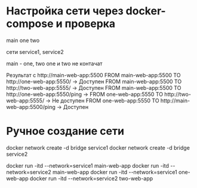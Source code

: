 # Настройка сети через docker-compose и проверка
main
one
two

сети service1, service2

main - one, two
one и two не контачат

Результат с http://main-web-app:5500
FROM main-web-app:5500 TO http://one-web-app:5550/ -> Доступен
FROM main-web-app:5500 TO http://two-web-app:5555/ -> Доступен
FROM main-web-app:5500 TO http://one-web-app:5550/ping -> FROM one-web-app:5550 TO http://two-web-app:5555/ -> Не доступен
FROM one-web-app:5550 TO http://main-web-app:5500/ping -> Доступен


# Ручное создание сети
docker network create -d bridge service1
docker network create -d bridge service2

docker run -itd --network=service1 main-web-app
docker run -itd --network=service2 main-web-app
docker run -itd --network=service1 one-web-app 
docker run -itd --network=service2 two-web-app 